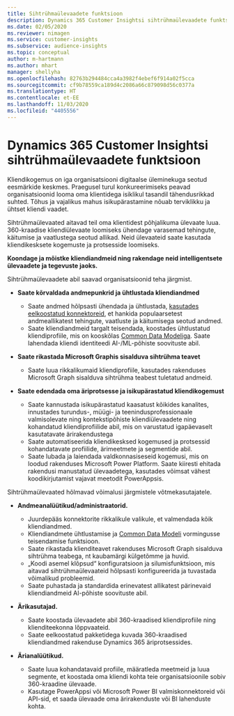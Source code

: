 ```yaml
---
title: Sihtrühmaülevaadete funktsioon
description: Dynamics 365 Customer Insightsi sihtrühmaülevaadete funktsiooni ülevaade.
ms.date: 02/05/2020
ms.reviewer: nimagen
ms.service: customer-insights
ms.subservice: audience-insights
ms.topic: conceptual
author: m-hartmann
ms.author: mhart
manager: shellyha
ms.openlocfilehash: 82763b294484cca4a3982f4ebef6f914a02f5cca
ms.sourcegitcommit: cf9b78559ca189d4c2086a66c879098d56c0377a
ms.translationtype: HT
ms.contentlocale: et-EE
ms.lasthandoff: 11/03/2020
ms.locfileid: "4405556"
---
```

# <a name="dynamics-365-customer-insights-audience-insights-capability"></a>Dynamics 365 Customer Insightsi sihtrühmaülevaadete funktsioon

Kliendikogemus on iga organisatsiooni digitaalse üleminekuga seotud eesmärkide keskmes. Praegusel turul konkureerimiseks peavad organisatsioonid looma oma klientidega isiklikul tasandil tähendusrikkad suhted. Tõhus ja vajalikus mahus isikupärastamine nõuab terviklikku ja ühtset kliendi vaadet.

Sihtrühmaülevaated aitavad teil oma klientidest põhjalikuma ülevaate luua. 360-kraadise kliendiülevaate loomiseks ühendage varasemad tehingute, käitumise ja vaatlustega seotud allikad. Neid ülevaateid saate kasutada kliendikesksete kogemuste ja protsesside loomiseks.

**Koondage ja mõistke kliendiandmeid ning rakendage neid intelligentsete ülevaadete ja tegevuste jaoks.**

Sihtrühmaülevaadete abil saavad organisatsioonid teha järgmist.  

- **Saate kõrvaldada andmepunkrid ja ühtlustada kliendiandmed**

  - Saate andmed hõlpsasti ühendada ja ühtlustada, [kasutades eelkoostatud konnektoreid](data-sources.md), et hankida populaarsetest andmeallikatest tehingute, vaatluste ja käitumisega seotud andmed.
  - Saate kliendiandmeid targalt teisendada, koostades ühtlustatud kliendiprofiile, mis on kooskõlas [Common Data Modeliga](https://docs.microsoft.com/common-data-model/). Saate lahendada kliendi identiteedi AI-/ML-põhiste soovituste abil.

- **Saate rikastada Microsoft Graphis sisalduva sihtrühma teavet**

  - Saate luua rikkalikumaid kliendiprofiile, kasutades rakenduses Microsoft Graph sisalduva sihtrühma teabest tuletatud andmeid.  

- **Saate edendada oma äriprotsesse ja isikupärastatud kliendikogemust**

  - Saate kannustada isikupärastatud kaasatust kõikides kanalites, innustades turundus-, müügi- ja teenindusprofessionaale valmisolevate ning kontekstipõhiste kliendiülevaadete ning kohandatud kliendiprofiilide abil, mis on varustatud igapäevaselt kasutatavate ärirakendustega
  - Saate automatiseerida kliendikesksed kogemused ja protsessid kohandatavate profiilide, ärimeetmete ja segmentide abil.
  - Saate lubada ja laiendada valdkonnasiseseid kogemusi, mis on loodud rakenduses Microsoft Power Platform. Saate kiiresti ehitada rakendusi manustatud ülevaadetega, kasutades võimsat vähest koodikirjutamist vajavat meetodit PowerAppsis.  

Sihtrühmaülevaated hõlmavad võimalusi järgmistele võtmekasutajatele.

- **Andmeanalüütikud/administraatorid.**

  - Juurdepääs konnektorite rikkalikule valikule, et valmendada kõik kliendiandmed.
  - Kliendiandmete ühtlustamise ja [Common Data Modeli](https://docs.microsoft.com/common-data-model/) vormingusse teisendamise funktsioon.
  - Saate rikastada klienditeavet rakenduses Microsoft Graph sisalduva sihtrühma teabega, nt kaubamärgi külgetõmme ja huvid.
  - „Koodi asemel klõpsud“ konfiguratsioon ja silumisfunktsioon, mis aitavad sihtrühmaülevaateid hõlpsasti konfigureerida ja tuvastada võimalikud probleemid.
  - Saate puhastada ja standardida erinevatest allikatest pärinevaid kliendiandmeid AI-põhiste soovituste abil.  

- **Ärikasutajad.**

  - Saate koostada ülevaadete abil 360-kraadised kliendiprofiile ning klienditeekonna lõppvaateid.
  - Saate eelkoostatud pakketidega kuvada 360-kraadised kliendiandmed rakenduse Dynamics 365 äriprotsessides.

- **Ärianalüütikud.**

  - Saate luua kohandatavaid profiile, määratleda meetmeid ja luua segmente, et koostada oma kliendi kohta teie organisatsioonile sobiv 360-kraadine ülevaade.  
  - Kasutage PowerAppsi või Microsoft Power BI valmiskonnektoreid või API-sid, et saada ülevaade oma ärirakenduste või BI lahenduste kohta.  

